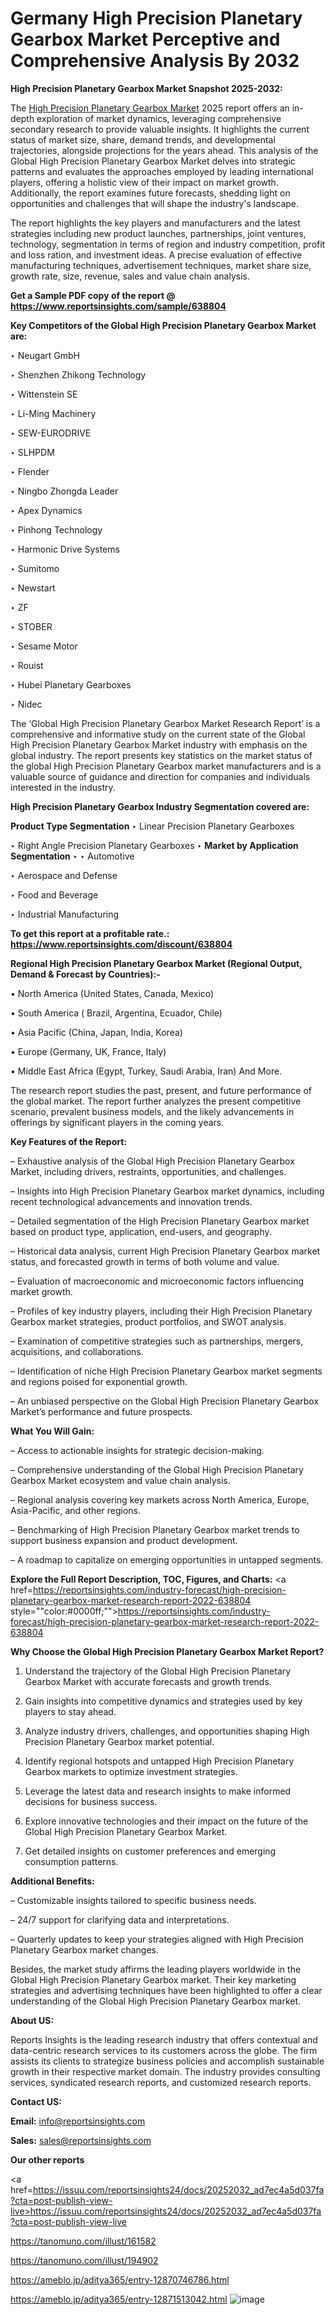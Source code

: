 # Germany High Precision Planetary Gearbox Market Perceptive and Comprehensive Analysis By 2032

<strong>High Precision Planetary Gearbox Market Snapshot 2025-2032:</strong>

The <a href=https://www.reportsinsights.com/sample/638804>High Precision Planetary Gearbox Market</a> 2025 report offers an in-depth exploration of market dynamics, leveraging comprehensive secondary research to provide valuable insights. It highlights the current status of market size, share, demand trends, and developmental trajectories, alongside projections for the years ahead. This analysis of the Global High Precision Planetary Gearbox Market delves into strategic patterns and evaluates the approaches employed by leading international players, offering a holistic view of their impact on market growth. Additionally, the report examines future forecasts, shedding light on opportunities and challenges that will shape the industry's landscape.

The report highlights the key players and manufacturers and the latest strategies including new product launches, partnerships, joint ventures, technology, segmentation in terms of region and industry competition, profit and loss ration, and investment ideas. A precise evaluation of effective manufacturing techniques, advertisement techniques, market share size, growth rate, size, revenue, sales and value chain analysis.

<strong>Get a Sample PDF copy of the report @ <a href=https://www.reportsinsights.com/sample/638804 style=color:#0000ff;>https://www.reportsinsights.com/sample/638804</a></strong>

<strong>Key Competitors of the Global High Precision Planetary Gearbox Market are:</strong>

‣ Neugart GmbH

‣ Shenzhen Zhikong Technology

‣ Wittenstein SE

‣ Li-Ming Machinery

‣ SEW-EURODRIVE

‣ SLHPDM

‣ Flender

‣ Ningbo Zhongda Leader

‣ Apex Dynamics

‣ Pinhong Technology

‣ Harmonic Drive Systems

‣ Sumitomo

‣ Newstart

‣ ZF

‣ STOBER

‣ Sesame Motor

‣ Rouist

‣ Hubei Planetary Gearboxes

‣ Nidec

The ‘Global High Precision Planetary Gearbox Market Research Report’ is a comprehensive and informative study on the current state of the Global High Precision Planetary Gearbox Market industry with emphasis on the global industry. The report presents key statistics on the market status of the global High Precision Planetary Gearbox market manufacturers and is a valuable source of guidance and direction for companies and individuals interested in the industry.

<strong>High Precision Planetary Gearbox Industry Segmentation covered are:</strong>

<strong>Product Type Segmentation</strong>
‣
Linear Precision Planetary Gearboxes

‣ Right Angle Precision Planetary Gearboxes
‣ 
<strong>Market by Application Segmentation</strong>
‣
‣  Automotive

‣ Aerospace and Defense

‣ Food and Beverage

‣ Industrial Manufacturing

<strong>To get this report at a profitable rate.: <a href=https://www.reportsinsights.com/discount/638804 style=color:#0000ff;>https://www.reportsinsights.com/discount/638804</a></strong>

<strong>Regional High Precision Planetary Gearbox Market (Regional Output, Demand &amp; Forecast by Countries):-</strong>

• North America (United States, Canada, Mexico)

• South America ( Brazil, Argentina, Ecuador, Chile)

• Asia Pacific (China, Japan, India, Korea)

• Europe (Germany, UK, France, Italy)

• Middle East Africa (Egypt, Turkey, Saudi Arabia, Iran) And More.

The research report studies the past, present, and future performance of the global market. The report further analyzes the present competitive scenario, prevalent business models, and the likely advancements in offerings by significant players in the coming years.

<strong>Key Features of the Report:</strong>

– Exhaustive analysis of the Global High Precision Planetary Gearbox Market, including drivers, restraints, opportunities, and challenges.

– Insights into High Precision Planetary Gearbox market dynamics, including recent technological advancements and innovation trends.

– Detailed segmentation of the High Precision Planetary Gearbox market based on product type, application, end-users, and geography.

– Historical data analysis, current High Precision Planetary Gearbox market status, and forecasted growth in terms of both volume and value.

– Evaluation of macroeconomic and microeconomic factors influencing market growth.

– Profiles of key industry players, including their High Precision Planetary Gearbox market strategies, product portfolios, and SWOT analysis.

– Examination of competitive strategies such as partnerships, mergers, acquisitions, and collaborations.

– Identification of niche High Precision Planetary Gearbox market segments and regions poised for exponential growth.

– An unbiased perspective on the Global High Precision Planetary Gearbox Market’s performance and future prospects.

<strong>What You Will Gain:</strong>

– Access to actionable insights for strategic decision-making.

– Comprehensive understanding of the Global High Precision Planetary Gearbox Market ecosystem and value chain analysis.

– Regional analysis covering key markets across North America, Europe, Asia-Pacific, and other regions.

– Benchmarking of High Precision Planetary Gearbox market trends to support business expansion and product development.

– A roadmap to capitalize on emerging opportunities in untapped segments.

<strong>Explore the Full Report Description, TOC, Figures, and Charts:</strong>
<a href=https://reportsinsights.com/industry-forecast/high-precision-planetary-gearbox-market-research-report-2022-638804 style=""color:#0000ff;"">https://reportsinsights.com/industry-forecast/high-precision-planetary-gearbox-market-research-report-2022-638804</a>

<strong>Why Choose the Global High Precision Planetary Gearbox Market Report?</strong>

1. Understand the trajectory of the Global High Precision Planetary Gearbox Market with accurate forecasts and growth trends.

2. Gain insights into competitive dynamics and strategies used by key players to stay ahead.

3. Analyze industry drivers, challenges, and opportunities shaping High Precision Planetary Gearbox market potential.

4. Identify regional hotspots and untapped High Precision Planetary Gearbox markets to optimize investment strategies.

5. Leverage the latest data and research insights to make informed decisions for business success.

6. Explore innovative technologies and their impact on the future of the Global High Precision Planetary Gearbox Market.

7. Get detailed insights on customer preferences and emerging consumption patterns.

<strong>Additional Benefits:</strong>

– Customizable insights tailored to specific business needs.

– 24/7 support for clarifying data and interpretations.

– Quarterly updates to keep your strategies aligned with High Precision Planetary Gearbox market changes.

Besides, the market study affirms the leading players worldwide in the Global High Precision Planetary Gearbox market. Their key marketing strategies and advertising techniques have been highlighted to offer a clear understanding of the Global High Precision Planetary Gearbox market.

<strong><strong>About US</strong>:</strong>

Reports Insights is the leading research industry that offers contextual and data-centric research services to its customers across the globe. The firm assists its clients to strategize business policies and accomplish sustainable growth in their respective market domain. The industry provides consulting services, syndicated research reports, and customized research reports.

<strong>Contact US:</strong>

<p class=><b>Email:</b> <a href=mailto:info@reportsinsights.com>info@reportsinsights.com</a></p>
<p class=><b>Sales:</b> <a href=mailto:sales@reportsinsights.com>sales@reportsinsights.com</a></p>

<strong>Our other reports</strong>

<a href=https://issuu.com/reportsinsights24/docs/20252032_ad7ec4a5d037fa?cta=post-publish-view-live>https://issuu.com/reportsinsights24/docs/20252032_ad7ec4a5d037fa?cta=post-publish-view-live</a>

<a href=https://tanomuno.com/illust/161582>https://tanomuno.com/illust/161582</a>

<a href=https://tanomuno.com/illust/194902>https://tanomuno.com/illust/194902</a>

<a href=https://ameblo.jp/aditya365/entry-12870746786.html>https://ameblo.jp/aditya365/entry-12870746786.html</a>

<a href=https://ameblo.jp/aditya365/entry-12871513042.html>https://ameblo.jp/aditya365/entry-12871513042.html</a>
![image](https://github.com/user-attachments/assets/31f52c3a-054d-4798-b82b-5a0df4a2b533)
